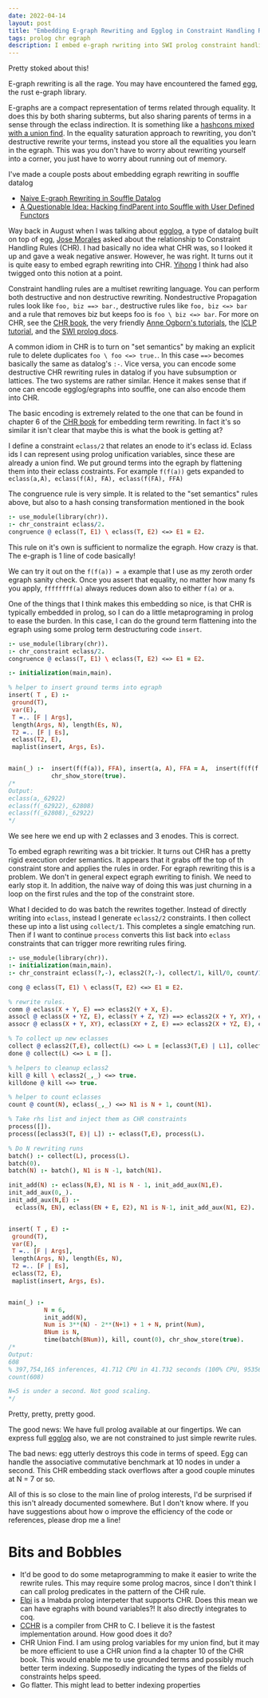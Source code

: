 ```yaml
---
date: 2022-04-14
layout: post
title: "Embedding E-graph Rewriting and Egglog in Constraint Handling Rules"
tags: prolog chr egraph
description: I embed e-graph rwriting into SWI prolog constraint handling rules
---
```


Pretty stoked about this!

E-graph rewriting is all the rage. You may have encountered the famed [egg](https://egraphs-good.github.io/), the rust e-graph library.

E-graphs are a compact representation of terms related through equality. It does this by both sharing subterms, but also sharing parents of terms in a sense through the eclass indirection. It is something like a [hashcons mixed with a union find](https://www.philipzucker.com/egraph-1/). In the equality saturation approach to rewriting, you don't destructive rewrite your terms, instead you store all the equalities you learn in the egraph. This was you don't have to worry about rewriting yourself into a corner, you just have to worry about running out of memory.

I've made a couple posts about embedding egraph rewriting in souffle datalog 
 - [Naive E-graph Rewriting in Souffle Datalog](https://www.philipzucker.com/datalog-egraph-deux/)
 - [A Questionable Idea: Hacking findParent into Souffle with User Defined Functors](https://www.philipzucker.com/datalog-egraph-deux/)

Way back in August when I was talking about [egglog](http://www.philipzucker.com/egglog/), a type of datalog built on top of egg, [Jose Morales](https://twitter.com/notjfmc/status/1422215450675535877?s=20&amp;t=RyHMtBS3ySaALLC9MuGmUA) asked about the relationship to Constraint Handling Rules (CHR). I had basically no idea what CHR was, so I looked it up and gave a weak negative answer. However, he was right. It turns out it is quite easy to embed egraph rewriting into CHR. [Yihong](https://github.com/yihozhang/cchr/blob/master/experiment/egraph.cchr) I think had also twigged onto this notion at a point.

Constraint handling rules are a multiset rewriting language. You can perform both destructive and non destructive rewriting. Nondestructive Propagation rules look like `foo, biz ==> bar.`, destructive rules like `foo, biz <=> bar` and a rule that removes biz but keeps foo is `foo \ biz <=> bar`. For more on CHR, see the [CHR book](http://www.informatik.uni-ulm.de/pm/fileadmin/pm/home/fruehwirth/constraint-handling-rules-book.html), the very friendly [Anne Ogborn's tutorials](https://github.com/Anniepoo/swiplchrtut/blob/master/basics.adoc), the [ICLP tutorial](https://dtai.cs.kuleuven.be/CHR/files/tutorial_iclp2008.pdf), and the [SWI prolog docs](https://www.swi-prolog.org/pldoc/man?section=chr).

A common idiom in CHR is to turn on "set semantics" by making an explicit rule to delete duplicates `foo \ foo <=> true.`. In this case `==>` becomes basically the same as datalog's `:-`. Vice versa, you can encode some destructive CHR rewriting rules in datalog if you have subsumption or lattices. The two systems are rather similar. Hence it makes sense that if one can encode egglog/egraphs into souffle, one can also encode them into CHR.

The basic encoding is extremely related to the one that can be found in chapter 6 of the [CHR book](http://www.informatik.uni-ulm.de/pm/fileadmin/pm/home/fruehwirth/constraint-handling-rules-book.html) for embedding term rewriting. In fact it's so similar it isn't clear that maybe this is what the book is getting at?

I define a constraint `eclass/2` that relates an enode to it's eclass id. Eclass ids I can represent using prolog unification variables, since these are already a union find. We put ground terms into the egraph by flattening them into their eclass costraints. For example `f(f(a))` gets expanded to `eclass(a,A), eclass(f(A), FA), eclass(f(FA), FFA)`

The congruence rule is very simple. It is related to the "set semantics" rules above, but also to a hash consing transformation mentioned in the book

```prolog
:- use_module(library(chr)).
:- chr_constraint eclass/2.
congruence @ eclass(T, E1) \ eclass(T, E2) <=> E1 = E2.
```

This rule on it's own is sufficient to normalize the egraph. How crazy is that. The e-graph is 1 line of code basically!

We can try it out on the `f(f(a)) = a` example that I use as my zeroth order egraph sanity check. Once you assert that equality, no matter how many fs you apply, `ffffffff(a)` always reduces down also to either `f(a)` or `a`.

One of the things that I think makes this embedding so nice, is that CHR is typically embedded in prolog, so I can do a little metaprograming in prolog to ease the burden. In this case, I can do the ground term flattening into the egraph using some prolog term destructuring code `insert`.

```prolog
:- use_module(library(chr)).
:- chr_constraint eclass/2.
congruence @ eclass(T, E1) \ eclass(T, E2) <=> E1 = E2.

:- initialization(main,main).

% helper to insert ground terms into egraph
insert( T , E) :-
 ground(T),
 var(E),
 T =.. [F | Args],
 length(Args, N), length(Es, N),
 T2 =.. [F | Es],
 eclass(T2, E),
 maplist(insert, Args, Es).


main(_) :-  insert(f(f(a)), FFA), insert(a, A), FFA = A,  insert(f(f(f(f(a)))), _FFFFA),
            chr_show_store(true).
/*
Output:
eclass(a,_62922)
eclass(f(_62922),_62808)
eclass(f(_62808),_62922)
*/
```

We see here we end up with 2 eclasses and 3 enodes. This is correct.

To embed egraph rewriting was a bit trickier. It turns out CHR has a pretty rigid execution order semantics. It appears that it grabs off the top of th constraint store and applies the rules in order. For egraph rewriting this is a problem. We don't in general expect egraph ewriting to finish. We need to early stop it. In addition, the naive way of doing this was just churning in a loop on the first rules and the top of the constraint store.
 
What I decided to do was batch the rewrites together. Instead of directly writing into `eclass`, instead I generate `eclass2/2` constraints. I then collect these up into a list using `collect/1`. This completes a single ematching run. Then if I want to continue `process` converts this list back into `eclass` constraints that can trigger more rewriting rules firing.


```prolog
:- use_module(library(chr)).
:- initialization(main,main).
:- chr_constraint eclass(?,-), eclass2(?,-), collect/1, kill/0, count/1.

cong @ eclass(T, E1) \ eclass(T, E2) <=> E1 = E2.

% rewrite rules.
comm @ eclass(X + Y, E) ==> eclass2(Y + X, E).
assocl @ eclass(X + YZ, E), eclass(Y + Z, YZ) ==> eclass2(X + Y, XY), eclass2(XY + Z, E).
assocr @ eclass(X + Y, XY), eclass(XY + Z, E) ==> eclass2(X + YZ, E), eclass2(Y + Z, YZ).

% To collect up new eclasses
collect @ eclass2(T,E), collect(L) <=> L = [eclass3(T,E) | L1], collect(L1).
done @ collect(L) <=> L = [].

% helpers to cleanup eclass2
kill @ kill \ eclass2(_,_) <=> true.
killdone @ kill <=> true.

% helper to count eclasses
count @ count(N), eclass(_,_) <=> N1 is N + 1, count(N1).

% Take rhs list and inject them as CHR constraints 
process([]).
process([eclass3(T, E)| L]) :- eclass(T,E), process(L).

% Do N rewriting runs
batch() :- collect(L), process(L).
batch(0).
batch(N) :- batch(), N1 is N -1, batch(N1).

init_add(N) :- eclass(N,E), N1 is N - 1, init_add_aux(N1,E).
init_add_aux(0,_).
init_add_aux(N,E) :-
  eclass(N, EN), eclass(EN + E, E2), N1 is N-1, init_add_aux(N1, E2).


insert( T , E) :-
 ground(T),
 var(E),
 T =.. [F | Args],
 length(Args, N), length(Es, N),
 T2 =.. [F | Es],
 eclass(T2, E),
 maplist(insert, Args, Es).


main(_) :- 
          N = 6,
          init_add(N),
          Num is 3**(N) - 2**(N+1) + 1 + N, print(Num),
          BNum is N,
          time(batch(BNum)), kill, count(0), chr_show_store(true).
/*
Output:
608
% 397,754,165 inferences, 41.712 CPU in 41.732 seconds (100% CPU, 9535677 Lips)
count(608)

N=5 is under a second. Not good scaling.
*/
```

Pretty, pretty, pretty good.

The good news: We have full prolog available at our fingertips. We can express full  [egglog](http://www.philipzucker.com/egglog/) also, we are not constrained to just simple rewrite rules.

The bad news: egg utterly destroys this code in terms of speed. Egg can handle the associative commutative benchmark at 10 nodes in under a second. This CHR embedding stack overflows after a good couple minutes at N = 7 or so.

All of this is so close to the main line of prolog interests, I'd be surprised if this isn't already documented somewhere. But I don't know where. If you have suggestions about how o improve the efficiency of the code or references, please drop me a line!

# Bits and Bobbles

- It'd be good to do some metaprogramming to make it easier to write the rewrite rules. This may require some prolog macros, since I don't think I can call prolog predicates in the pattern of the CHR rule.
- [Elpi](https://github.com/LPCIC/elpi) is a lmabda prolog interpeter that supports CHR. Does this mean we can have egraphs with bound variables?! It also directly integrates to coq.
- [CCHR](https://github.com/nickmain/cchr) is a compiler from CHR to C. I believe it is the fastest implementation around. How good does it do?
- CHR Union Find. I am using prolog variables for my union find, but it may be more efficient to use a CHR union find a la chapter 10 of the CHR book. This would enable me to use grounded terms and possibly much better term indexing. Supposedly indicating the types of the fields of constraints helps speed.
- Go flatter. This might lead to better indexing properties